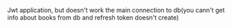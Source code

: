 Jwt application, but doesn't work the main connection to db(you cann't get info about books from db and refresh token doesn't create)
